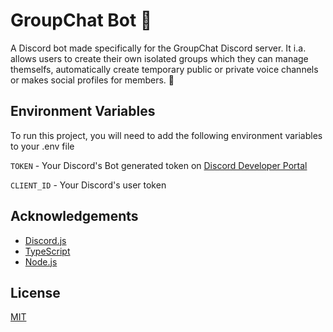 
# GroupChat Bot 💬

A Discord bot made specifically for the GroupChat Discord server. It i.a. allows users to create their own isolated groups which they can manage themselfs, automatically create temporary public or private voice channels or makes social profiles for members. 🤖

## Environment Variables

To run this project, you will need to add the following environment variables to your .env file

`TOKEN` - Your Discord's Bot generated token on [Discord Developer Portal](https://discord.com/developers/applications)

`CLIENT_ID` - Your Discord's user token
## Acknowledgements

 - [Discord.js](https://discord.js.org/)
 - [TypeScript](https://www.typescriptlang.org/)
 - [Node.js](https://nodejs.org/en/)


## License

[MIT](https://choosealicense.com/licenses/mit/)

